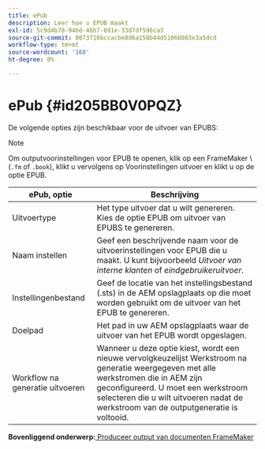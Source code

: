 ```yaml
---
title: ePub
description: Leer hoe u EPUB maakt
exl-id: 5c9d4b78-94bd-46b7-891e-33d7df596ca3
source-git-commit: 8073716bccacbe8d6a158b44d5106b083e3a5dcd
workflow-type: tm+mt
source-wordcount: '168'
ht-degree: 0%

---
```


# ePub {#id205BB0V0PQZ}

De volgende opties zijn beschikbaar voor de uitvoer van EPUBS:

>[!NOTE]
>
> Om outputvoorinstellingen voor EPUB te openen, klik op een FrameMaker \ (`.fm` of `.book`\), klikt u vervolgens op Voorinstellingen uitvoer en klikt u op de optie EPUB.

| ePub, optie | Beschrijving |
|-----------|-----------|
| Uitvoertype | Het type uitvoer dat u wilt genereren. Kies de optie EPUB om uitvoer van EPUBS te genereren. |
| Naam instellen | Geef een beschrijvende naam voor de uitvoerinstellingen voor EPUB die u maakt. U kunt bijvoorbeeld *Uitvoer van interne klanten* of *eindgebruikeruitvoer*. |
| Instellingenbestand | Geef de locatie van het instellingsbestand \(.sts\) in de AEM opslagplaats op die moet worden gebruikt om de uitvoer van het EPUB te genereren. |
| Doelpad | Het pad in uw AEM opslagplaats waar de uitvoer van het EPUB wordt opgeslagen. |
| Workflow na generatie uitvoeren | Wanneer u deze optie kiest, wordt een nieuwe vervolgkeuzelijst Werkstroom na generatie weergegeven met alle werkstromen die in AEM zijn geconfigureerd. U moet een werkstroom selecteren die u wilt uitvoeren nadat de werkstroom van de outputgeneratie is voltooid. |

**Bovenliggend onderwerp:**[ Produceer output van documenten FrameMaker](fm-output-generatation.md)

